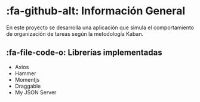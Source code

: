 #  :fa-github-alt: Información General
En este proyecto se desarrolla una aplicación que simula el comportamiento de organización de tareas según la metodología Kaban. 

## :fa-file-code-o: Librerías implementadas 
- Axios
- Hammer
- Momentjs
- Draggable
- My JSON Server
